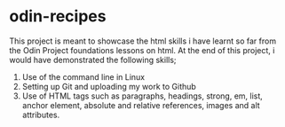 # odin-recipes
This project is meant to showcase the html skills i have learnt so far from the Odin Project foundations lessons on html. At the end of this project, i would have demonstrated the following skills;

1. Use of the command line in Linux
2. Setting up Git and uploading my work to Github
3. Use of HTML tags such as paragraphs, headings, strong, em, list, anchor element, absolute and relative references, images and alt attributes.